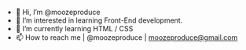 - 👋 Hi, I’m @moozeproduce
- 👀 I’m interested in learning Front-End development.
- 🌱 I’m currently learning HTML / CSS
- 📫 How to reach me | @moozeproduce | moozeproduce@gmail.com

<!---
moozeproduce/moozeproduce is a ✨ special ✨ repository because its `README.md` (this file) appears on your GitHub profile.
You can click the Preview link to take a look at your changes.
--->
